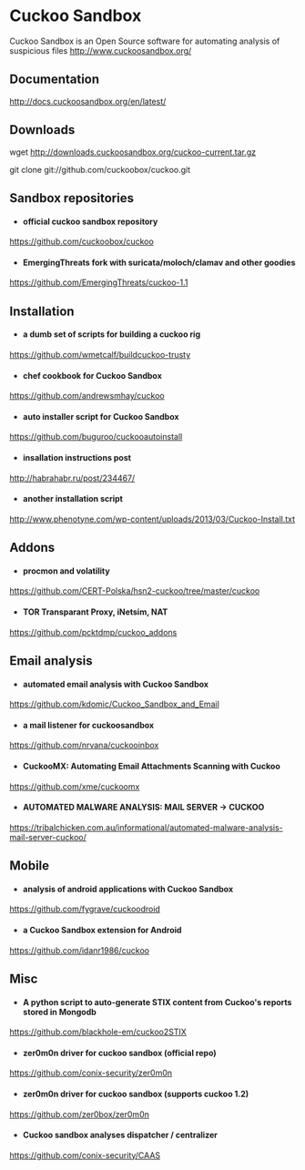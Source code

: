 # Cuckoo Sandbox
Cuckoo Sandbox is an Open Source software for automating analysis of suspicious files
http://www.cuckoosandbox.org/

## Documentation
http://docs.cuckoosandbox.org/en/latest/

## Downloads
wget http://downloads.cuckoosandbox.org/cuckoo-current.tar.gz

git clone git://github.com/cuckoobox/cuckoo.git

## Sandbox repositories
- #### official cuckoo sandbox repository
https://github.com/cuckoobox/cuckoo

- #### EmergingThreats fork with suricata/moloch/clamav and other goodies
https://github.com/EmergingThreats/cuckoo-1.1

## Installation
- #### a dumb set of scripts for building a cuckoo rig
https://github.com/wmetcalf/buildcuckoo-trusty

- #### chef cookbook for Cuckoo Sandbox
https://github.com/andrewsmhay/cuckoo

- #### auto installer script for Cuckoo Sandbox
https://github.com/buguroo/cuckooautoinstall

- #### insallation instructions post
http://habrahabr.ru/post/234467/

- #### another installation script
http://www.phenotyne.com/wp-content/uploads/2013/03/Cuckoo-Install.txt

## Addons
- #### procmon and volatility 
https://github.com/CERT-Polska/hsn2-cuckoo/tree/master/cuckoo

- #### TOR Transparant Proxy, iNetsim, NAT
https://github.com/pcktdmp/cuckoo_addons

## Email analysis
- #### automated email analysis with Cuckoo Sandbox
https://github.com/kdomic/Cuckoo_Sandbox_and_Email

- #### a mail listener for cuckoosandbox
https://github.com/nrvana/cuckooinbox

- #### CuckooMX: Automating Email Attachments Scanning with Cuckoo
https://github.com/xme/cuckoomx 

- #### AUTOMATED MALWARE ANALYSIS: MAIL SERVER -> CUCKOO
https://tribalchicken.com.au/informational/automated-malware-analysis-mail-server-cuckoo/

## Mobile
- #### analysis of android applications with Cuckoo Sandbox
https://github.com/fygrave/cuckoodroid

- #### a Cuckoo Sandbox extension for Android
https://github.com/idanr1986/cuckoo

## Misc
- #### A python script to auto-generate STIX content from Cuckoo's reports stored in Mongodb
https://github.com/blackhole-em/cuckoo2STIX

- #### zer0m0n driver for cuckoo sandbox (official repo)
https://github.com/conix-security/zer0m0n

- #### zer0m0n driver for cuckoo sandbox (supports cuckoo 1.2)
https://github.com/zer0box/zer0m0n

- #### Cuckoo sandbox analyses dispatcher / centralizer
https://github.com/conix-security/CAAS
